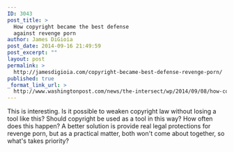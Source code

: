 ```yaml
---
ID: 3043
post_title: >
  How copyright became the best defense
  against revenge porn
author: James DiGioia
post_date: 2014-09-16 21:49:59
post_excerpt: ""
layout: post
permalink: >
  http://jamesdigioia.com/copyright-became-best-defense-revenge-porn/
published: true
_format_link_url: >
  http://www.washingtonpost.com/news/the-intersect/wp/2014/09/08/how-copyright-became-the-best-defense-against-revenge-porn/
---
```

This is interesting. Is it possible to weaken copyright law without losing a tool like this? Should copyright be used as a tool in this way? How often does this happen? A better solution is provide real legal protections for revenge porn, but as a practical matter, both won't come about together, so what's takes priority?